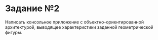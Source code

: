 # Задание №2

Написать консольное приложение с объектно-ориентированной архитектурой, выводящее
характеристики заданной геометрической фигуры.